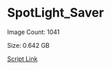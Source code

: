 # SpotLight_Saver

Image Count: 1041

Size: 0.642 GB

[Script Link](https://github.com/liuyal/Archive/blob/master/Python/Utilities/Miscellaneous/spotlight_saver.py)